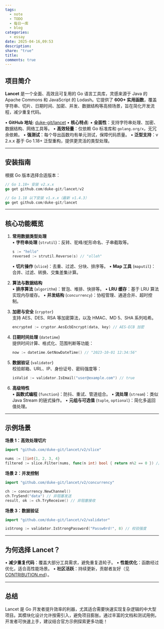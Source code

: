 ```yaml
---
tags:
  - note
  - TODO
  - 每日一库
  - blog
categories:
  - essay
date: 2025-04-16,09:53
description: 
share: "true"
title: 
comments: true
---
```


## 项目简介
**Lancet** 是一个全面、高效且可复用的 Go 语言工具库，灵感来源于 Java 的 Apache Commons 和 JavaScript 的 Lodash。它提供了 **600+ 实用函数**，覆盖字符串、切片、日期时间、加密、并发、数据结构等高频场景，旨在简化开发流程，减少重复代码。

• **GitHub 地址**: [duke-git/lancet](https://github.com/duke-git/lancet)
• **核心特点**:
  • **全面性**：支持字符串处理、加密、数据结构、网络工具等。
  • **高效轻量**：仅依赖 Go 标准库和 `golang.org/x`，无冗余依赖。
  • **强测试**：每个导出函数均有单元测试，保障代码质量。
  • **泛型支持**：v 2.x.x 基于 Go 1.18+ 泛型重构，提供更灵活的类型处理。

---

## 安装指南
根据 Go 版本选择合适版本：
```go
// Go 1.18+ 安装 v2.x.x
go get github.com/duke-git/lancet/v2

// Go 1.18 以下安装 v1.x.x（最新 v1.4.3）
go get github.com/duke-git/lancet
```

---

## 核心功能概览
1. **常用数据类型处理**  
   • **字符串处理** (`strutil`)：反转、驼峰/蛇形命名、子串截取等。
     ```go
     s := "hello"
     reversed := strutil.Reverse(s) // "olleh"
     ```
   • **切片操作** (`slice`)：去重、过滤、分块、排序等。
   • **Map 工具** (`maputil`)：合并、过滤、转换、交集差集计算。

2. **算法与数据结构**  
   • **排序算法** (`algorithm`)：冒泡、堆排、快排等。
   • **LRU 缓存**：基于 LRU 算法实现内存缓存。
   • **并发结构** (`concurrency`)：协程管理、通道合并、超时控制。

3. **加密与安全** (`cryptor`)  
   支持 AES、DES、RSA 等加密算法，以及 HMAC、MD 5、SHA 系列哈希。
   ```go
   encrypted := cryptor.AesEcbEncrypt(data, key) // AES-ECB 加密
   ```

4. **日期时间处理** (`datetime`)  
   提供时间计算、格式化、范围判断等功能：
   ```go
   now := datetime.GetNowDateTime() // "2023-10-01 12:34:56"
   ```

5. **数据验证** (`validator`)  
   校验邮箱、URL、IP、身份证号、密码强度等：
   ```go
   isValid := validator.IsEmail("user@example.com") // true
   ```

6. **高级特性**  
   • **函数式编程** (`function`)：防抖、重试、管道组合。
   • **流处理** (`stream`)：类似 Java Stream 的链式操作。
   • **元组与可选值** (`tuple`, `optional`)：简化多返回值处理。

---

## 示例场景
**场景 1：高效处理切片**
```go
import "github.com/duke-git/lancet/v2/slice"

nums := []int{1, 2, 3, 4}
filtered := slice.Filter(nums, func(n int) bool { return n%2 == 0 }) // [2,4]
```

**场景 2：并发控制**
```go
import "github.com/duke-git/lancet/v2/concurrency"

ch := concurrency.NewChannel()
ch.TrySend("data") // 非阻塞发送
result, ok := ch.TryReceive() // 非阻塞接收
```

**场景 3：数据验证**
```go
import "github.com/duke-git/lancet/v2/validator"

isStrong := validator.IsStrongPassword("Passw0rd!", 8) // 校验强度
```

---

## 为何选择 Lancet？
• **减少重复代码**：覆盖大部分工具需求，避免重复造轮子。
• **性能优化**：函数经过优化，适合高性能场景。
• **社区活跃**：持续更新，贡献者友好（见 [CONTRIBUTION.md](https://github.com/duke-git/lancet/blob/main/CONTRIBUTION.md)）。

---

## 总结
Lancet 是 Go 开发者提升效率的利器，尤其适合需要快速实现复杂逻辑的中大型项目。其模块化设计允许按需引入，避免项目膨胀。通过丰富的文档和测试用例，开发者可快速上手，建议结合官方示例探索更多功能！